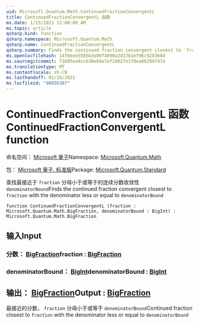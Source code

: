 ```yaml
---
uid: Microsoft.Quantum.Math.ContinuedFractionConvergentL
title: ContinuedFractionConvergentL 函数
ms.date: 1/23/2021 12:00:00 AM
ms.topic: article
qsharp.kind: function
qsharp.namespace: Microsoft.Quantum.Math
qsharp.name: ContinuedFractionConvergentL
qsharp.summary: Finds the continued fraction convergent closest to `fraction` with the denominator less or equal to `denominatorBound`
ms.openlocfilehash: 14f0eee5565b3e80f4090a2d3763ef96c928368d
ms.sourcegitcommit: 71605ea9cc630e84e7ef29027e1f0ea06299747e
ms.translationtype: MT
ms.contentlocale: zh-CN
ms.lasthandoff: 01/26/2021
ms.locfileid: "98856387"
---
```

# <a name="continuedfractionconvergentl-function"></a><span data-ttu-id="da053-102">ContinuedFractionConvergentL 函数</span><span class="sxs-lookup"><span data-stu-id="da053-102">ContinuedFractionConvergentL function</span></span>

<span data-ttu-id="da053-103">命名空间： [Microsoft 量子](xref:Microsoft.Quantum.Math)</span><span class="sxs-lookup"><span data-stu-id="da053-103">Namespace: [Microsoft.Quantum.Math](xref:Microsoft.Quantum.Math)</span></span>

<span data-ttu-id="da053-104">包： [Microsoft 量子. 标准版](https://nuget.org/packages/Microsoft.Quantum.Standard)</span><span class="sxs-lookup"><span data-stu-id="da053-104">Package: [Microsoft.Quantum.Standard](https://nuget.org/packages/Microsoft.Quantum.Standard)</span></span>


<span data-ttu-id="da053-105">查找最接近于 `fraction` 分母小于或等于的连续分数收敛性 `denominatorBound`</span><span class="sxs-lookup"><span data-stu-id="da053-105">Finds the continued fraction convergent closest to `fraction` with the denominator less or equal to `denominatorBound`</span></span>

```qsharp
function ContinuedFractionConvergentL (fraction : Microsoft.Quantum.Math.BigFraction, denominatorBound : BigInt) : Microsoft.Quantum.Math.BigFraction
```


## <a name="input"></a><span data-ttu-id="da053-106">输入</span><span class="sxs-lookup"><span data-stu-id="da053-106">Input</span></span>

### <a name="fraction--bigfraction"></a><span data-ttu-id="da053-107">分数： [BigFraction](xref:Microsoft.Quantum.Math.BigFraction)</span><span class="sxs-lookup"><span data-stu-id="da053-107">fraction : [BigFraction](xref:Microsoft.Quantum.Math.BigFraction)</span></span>




### <a name="denominatorbound--bigint"></a><span data-ttu-id="da053-108">denominatorBound： [BigInt](xref:microsoft.quantum.lang-ref.bigint)</span><span class="sxs-lookup"><span data-stu-id="da053-108">denominatorBound : [BigInt](xref:microsoft.quantum.lang-ref.bigint)</span></span>





## <a name="output--bigfraction"></a><span data-ttu-id="da053-109">输出： [BigFraction](xref:Microsoft.Quantum.Math.BigFraction)</span><span class="sxs-lookup"><span data-stu-id="da053-109">Output : [BigFraction](xref:Microsoft.Quantum.Math.BigFraction)</span></span>

<span data-ttu-id="da053-110">最接近的分数， `fraction` 分母小于或等于 `denominatorBound`</span><span class="sxs-lookup"><span data-stu-id="da053-110">Continued fraction closest to `fraction` with the denominator less or equal to `denominatorBound`</span></span>